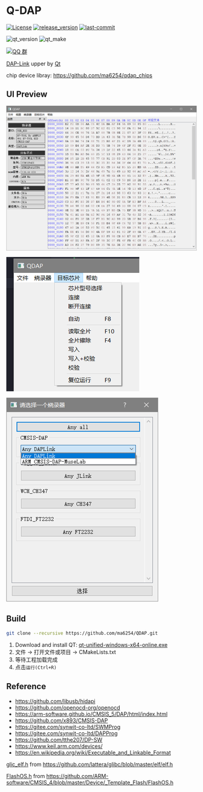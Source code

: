 # Q-DAP



[![License](https://img.shields.io/github/license/ma6254/qdap.svg)](https://raw.githubusercontent.com/ma6254/qdap/master/LICENSE)
[![release_version](https://img.shields.io/github/release/ma6254/qdap.svg)](https://github.com/ma6254/qdap/releases)
[![last-commit](https://img.shields.io/github/last-commit/ma6254/qdap.svg)](https://github.com/ma6254/qdap/commits)

![qt_version](https://img.shields.io/badge/Qt-5.15.2_MinGW_64Bit-41cd52.svg)
![qt_make](https://img.shields.io/badge/Qt-cmake-green.svg)

[![QQ 群](https://img.shields.io/badge/QQ%E7%BE%A4-495477288-orange.svg)](http://qm.qq.com/cgi-bin/qm/qr?_wv=1027&k=DkzYlCZ9VSQEq6CqUtqGiqYBZh1V5CKK&authKey=btu30mBqaqx6GSVS3futp%2BhYitMfhtAltmp%2B84Kob9xS%2F6J5yQkd0dSeozzxbclT&noverify=0&group_code=495477288)

[DAP-Link](https://github.com/ARM-software/CMSIS-DAP) upper by [Qt](http://qt.io)
 
chip device libray: <https://github.com/ma6254/qdap_chips>

## UI Preview

![main_window](./doc/assets/main_window.png)

![menu_target_chip](./doc/assets/menu_target_chip.png)

![enum_device_list](./doc/assets/enum_device_list.png)

## Build

```bash
git clone --recursive https://github.com/ma6254/QDAP.git
```

1. Download and install QT: [qt-unified-windows-x64-online.exe](https://qtproject.mirror.liquidtelecom.com/official_releases/online_installers/qt-unified-windows-x64-online.exe)
2. 文件 -> 打开文件或项目 -> CMakeLists.txt
3. 等待工程加载完成
4. 点击`运行(Ctrl+R)`

## Reference

- <https://github.com/libusb/hidapi>
- <https://github.com/openocd-org/openocd>
- <https://arm-software.github.io/CMSIS_5/DAP/html/index.html>
- <https://github.com/x893/CMSIS-DAP>
- <https://gitee.com/synwit-co-ltd/SWMProg>
- <https://gitee.com/synwit-co-ltd/DAPProg>
- <https://github.com/tthe207/DP-SW>
- <https://www.keil.arm.com/devices/>
- <https://en.wikipedia.org/wiki/Executable_and_Linkable_Format>

[glic_elf.h](./src/glibc_elf.h) from <https://github.com/lattera/glibc/blob/master/elf/elf.h>

[FlashOS.h](./src/FlashOS.h) from <https://github.com/ARM-software/CMSIS_4/blob/master/Device/_Template_Flash/FlashOS.h>
